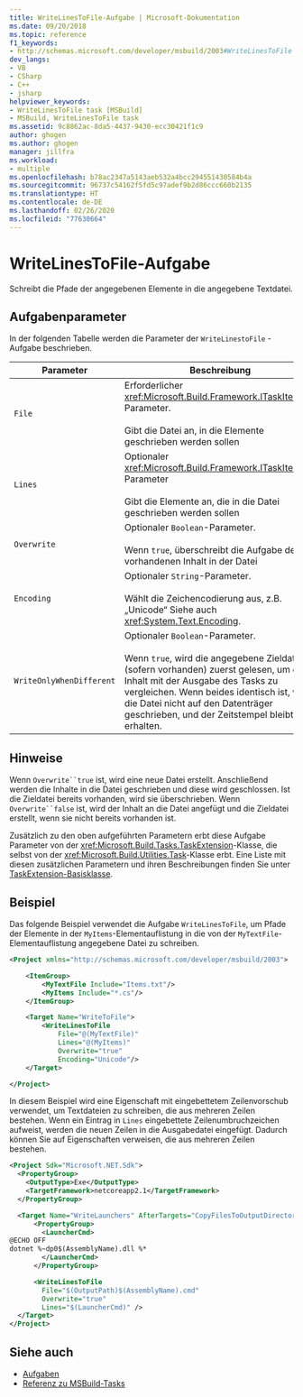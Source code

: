 ```yaml
---
title: WriteLinesToFile-Aufgabe | Microsoft-Dokumentation
ms.date: 09/20/2018
ms.topic: reference
f1_keywords:
- http://schemas.microsoft.com/developer/msbuild/2003#WriteLinesToFile
dev_langs:
- VB
- CSharp
- C++
- jsharp
helpviewer_keywords:
- WriteLinesToFile task [MSBuild]
- MSBuild, WriteLinesToFile task
ms.assetid: 9c8862ac-8da5-4437-9430-ecc30421f1c9
author: ghogen
ms.author: ghogen
manager: jillfra
ms.workload:
- multiple
ms.openlocfilehash: b78ac2347a5143aeb532a4bcc294551430584b4a
ms.sourcegitcommit: 96737c54162f5fd5c97adef9b2d86ccc660b2135
ms.translationtype: HT
ms.contentlocale: de-DE
ms.lasthandoff: 02/26/2020
ms.locfileid: "77630664"
---
```

# <a name="writelinestofile-task"></a>WriteLinesToFile-Aufgabe

Schreibt die Pfade der angegebenen Elemente in die angegebene Textdatei.

## <a name="task-parameters"></a>Aufgabenparameter

 In der folgenden Tabelle werden die Parameter der `WriteLinestoFile` -Aufgabe beschrieben.

|Parameter|Beschreibung|
|---------------|-----------------|
|`File`|Erforderlicher <xref:Microsoft.Build.Framework.ITaskItem> -Parameter.<br /><br /> Gibt die Datei an, in die Elemente geschrieben werden sollen|
|`Lines`|Optionaler <xref:Microsoft.Build.Framework.ITaskItem>`[]`-Parameter<br /><br /> Gibt die Elemente an, die in die Datei geschrieben werden sollen|
|`Overwrite`|Optionaler `Boolean`-Parameter.<br /><br /> Wenn `true`, überschreibt die Aufgabe den vorhandenen Inhalt in der Datei|
|`Encoding`|Optionaler `String`-Parameter.<br /><br /> Wählt die Zeichencodierung aus, z.B. „Unicode“  Siehe auch <xref:System.Text.Encoding>.|
|`WriteOnlyWhenDifferent`|Optionaler `Boolean`-Parameter.<br /><br /> Wenn `true`, wird die angegebene Zieldatei (sofern vorhanden) zuerst gelesen, um den Inhalt mit der Ausgabe des Tasks zu vergleichen. Wenn beides identisch ist, wird die Datei nicht auf den Datenträger geschrieben, und der Zeitstempel bleibt erhalten.|

## <a name="remarks"></a>Hinweise

 Wenn `Overwrite``true` ist, wird eine neue Datei erstellt. Anschließend werden die Inhalte in die Datei geschrieben und diese wird geschlossen. Ist die Zieldatei bereits vorhanden, wird sie überschrieben. Wenn `Overwrite``false` ist, wird der Inhalt an die Datei angefügt und die Zieldatei erstellt, wenn sie nicht bereits vorhanden ist.

 Zusätzlich zu den oben aufgeführten Parametern erbt diese Aufgabe Parameter von der <xref:Microsoft.Build.Tasks.TaskExtension>-Klasse, die selbst von der <xref:Microsoft.Build.Utilities.Task>-Klasse erbt. Eine Liste mit diesen zusätzlichen Parametern und ihren Beschreibungen finden Sie unter [TaskExtension-Basisklasse](../msbuild/taskextension-base-class.md).

## <a name="example"></a>Beispiel

 Das folgende Beispiel verwendet die Aufgabe `WriteLinesToFile`, um Pfade der Elemente in der `MyItems`-Elementauflistung in die von der `MyTextFile`-Elementauflistung angegebene Datei zu schreiben.

```xml
<Project xmlns="http://schemas.microsoft.com/developer/msbuild/2003">

    <ItemGroup>
        <MyTextFile Include="Items.txt"/>
        <MyItems Include="*.cs"/>
    </ItemGroup>

    <Target Name="WriteToFile">
        <WriteLinesToFile
            File="@(MyTextFile)"
            Lines="@(MyItems)"
            Overwrite="true"
            Encoding="Unicode"/>
    </Target>

</Project>
```

In diesem Beispiel wird eine Eigenschaft mit eingebettetem Zeilenvorschub verwendet, um Textdateien zu schreiben, die aus mehreren Zeilen bestehen. Wenn ein Eintrag in `Lines` eingebettete Zeilenumbruchzeichen aufweist, werden die neuen Zeilen in die Ausgabedatei eingefügt. Dadurch können Sie auf Eigenschaften verweisen, die aus mehreren Zeilen bestehen.

```xml
<Project Sdk="Microsoft.NET.Sdk">
  <PropertyGroup>
    <OutputType>Exe</OutputType>
    <TargetFramework>netcoreapp2.1</TargetFramework>
  </PropertyGroup>

  <Target Name="WriteLaunchers" AfterTargets="CopyFilesToOutputDirectory">
      <PropertyGroup>
        <LauncherCmd>
@ECHO OFF
dotnet %~dp0$(AssemblyName).dll %*
        </LauncherCmd>
      </PropertyGroup>

      <WriteLinesToFile
        File="$(OutputPath)$(AssemblyName).cmd"
        Overwrite="true"
        Lines="$(LauncherCmd)" />
  </Target>
</Project>
```

## <a name="see-also"></a>Siehe auch

- [Aufgaben](../msbuild/msbuild-tasks.md)
- [Referenz zu MSBuild-Tasks](../msbuild/msbuild-task-reference.md)
